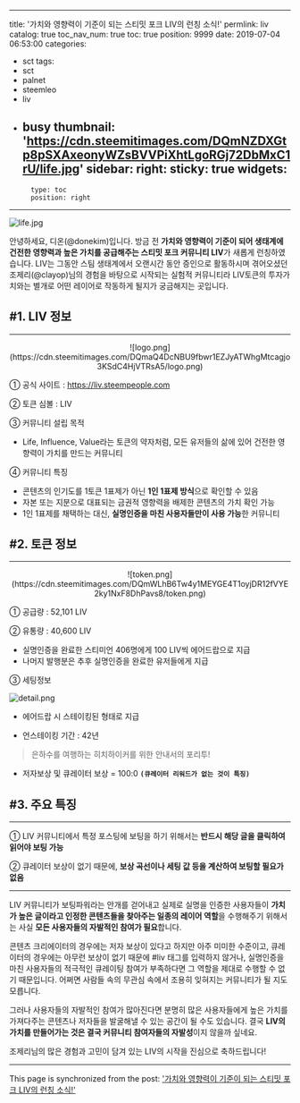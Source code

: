 
---
title: '가치와 영향력이 기준이 되는 스티밋 포크 LIV의 런칭 소식!'
permlink: liv
catalog: true
toc_nav_num: true
toc: true
position: 9999
date: 2019-07-04 06:53:00
categories:
- sct
tags:
- sct
- palnet
- steemleo
- liv
- busy
thumbnail: 'https://cdn.steemitimages.com/DQmNZDXGtp8pSXAxeonyWZsBVVPiXhtLgoRGj72DbMxC1rU/life.jpg'
sidebar:
    right:
        sticky: true
widgets:
    -
        type: toc
        position: right
---


![life.jpg](https://cdn.steemitimages.com/DQmNZDXGtp8pSXAxeonyWZsBVVPiXhtLgoRGj72DbMxC1rU/life.jpg)

안녕하세요, 디온(@donekim)입니다. 방금 전 **가치와 영향력이 기준이 되어 생태계에 건전한 영향력과 높은 가치를 공급해주는 스티밋 포크 커뮤니티 LIV**가 새롭게 런칭하였습니다. LIV는 그동안 스팀 생태계에서 오랜시간 동안 증인으로 활동하시며 겪어오셨던 조제리(@clayop)님의 경험을 바탕으로 시작되는 실험적 커뮤니티라 LIV토큰의 투자가치와는 별개로 어떤 레이어로 작동하게 될지가 궁금해지는 곳입니다. 

## #1. LIV 정보
---
<center>![logo.png](https://cdn.steemitimages.com/DQmaQ4DcNBU9fbwr1EZJyATWhgMtcagjo3KSdC4HjVTRsA5/logo.png)</center>

① 공식 사이트 : https://liv.steempeople.com

② 토큰 심볼 : LIV

③ 커뮤니티 설립 목적
- Life, Influence, Value라는 토큰의 약자처럼, 모든 유저들의 삶에 있어 건전한 영향력이 가치를 만드는 커뮤니티

④ 커뮤니티 특징
- 콘텐츠의 인기도를 1토큰 1표제가 아닌 **1인 1표제 방식**으로 확인할 수 있음
- 자본 또는 지분으로 대표되는 금권적 영향력을 배제한 콘텐츠의 가치 확인 가능
- 1인 1표제를 채택하는 대신, **실명인증을 마친 사용자들만이 사용 가능**한 커뮤니티
 
## #2. 토큰 정보
---
<center>![token.png](https://cdn.steemitimages.com/DQmWLhB6Tw4y1MEYGE4T1oyjDR12fVYE2ky1NxF8DhPavs8/token.png)</center>

① 공급량 : 52,101 LIV

② 유통량 : 40,600 LIV
- 실명인증을 완료한 스티미언 406명에게 100 LIV씩 에어드랍으로 지급
- 나머지 발행분은 추후 실명인증을 완료한 유저들에게 지급

③ 세팅정보

![detail.png](https://cdn.steemitimages.com/DQmNmkkSSHZk3HH1b32SNdy9j6Zb7Xh5ziP1DpETt9nshqi/detail.png)
- 에어드랍 시 스테이킹된 형태로 지급

- 언스테이킹 기간 : 42년 
> 은하수를 여행하는 히치하이커를 위한 안내서의 포리투!

- 저자보상 및 큐레이터 보상 = 100:0 **`(큐레이터 리워드가 없는 것이 특징)`**

## #3. 주요 특징
---

① LIV 커뮤니티에서 특정 포스팅에 보팅을 하기 위해서는 **반드시 해당 글을 클릭하여 읽어야 보팅 가능**

② 큐레이터 보상이 없기 때문에, **보상 곡선이나 세팅 값 등을 계산하여 보팅할 필요가 없음**



---

LIV 커뮤니티가 보팅파워라는 안개를 걷어내고 실제로 실명을 인증한 사용자들이 **가치가 높은 글이라고 인정한 콘텐츠들을 찾아주는 일종의 레이어 역할**을 수행해주기 위해서는 사실 **모든 사용자들의 자발적인 참여가 필요**합니다. 

콘텐츠 크리에이터의 경우에는 저자 보상이 있다고 하지만 아주 미미한 수준이고, 큐레이터의 경우에는 아무런 보상이 없기 때문에 #liv 태그를 입력하지 않거나, 실명인증을 마친 사용자들의 적극적인 큐레이팅 참여가 부족하다면 그 역할을 제대로 수행할 수 없기 때문입니다. 어쩌면 사람들 속의 무관심 속에서 조용히 잊혀지는 커뮤니티가 될 지도 모릅니다. 

그러나 사용자들의 자발적인 참여가 많아진다면 분명히 많은 사용자들에게 높은 가치를 가져다주는 콘텐츠나 저자들을 발굴해낼 수 있는 공간이 될 수도 있습니다. 결국 **LIV의 가치를 만들어가는 것은 결국 커뮤니티 참여자들의 자발성**이지 않을까 싶네요. 

조제리님의 많은 경험과 고민이 담겨 있는 LIV의 시작을 진심으로 축하드립니다!

- - -

This page is synchronized from the post: ['가치와 영향력이 기준이 되는 스티밋 포크 LIV의 런칭 소식!'](https://steemit.com/@donekim/liv)
